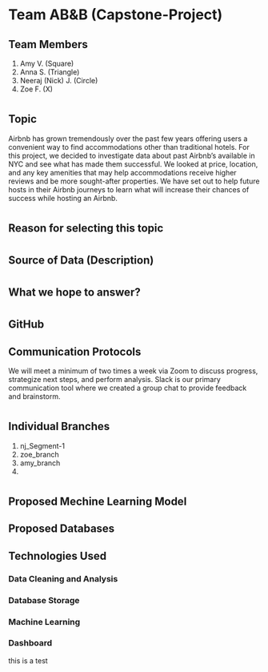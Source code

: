 # Team AB&B (Capstone-Project)

## Team Members
1. Amy V. (Square)
1. Anna S. (Triangle)
1. Neeraj (Nick) J. (Circle)
1. Zoe F. (X)

#
## Topic
Airbnb has grown tremendously over the past few years offering users a convenient way to find accommodations other than traditional hotels. For this project, we decided to investigate data about past Airbnb’s available in NYC and see what has made them successful. We looked at price, location, and any key amenities that may help accommodations receive higher reviews and be more sought-after properties. We have set out to help future hosts in their Airbnb journeys to learn what will increase their chances of success while hosting an Airbnb. 


#
## Reason for selecting this topic

#
## Source of Data (Description)

#
## What we hope to answer?

#
## GitHub
## Communication Protocols
We will meet a minimum of two times a week via Zoom to discuss progress, strategize next steps, and perform analysis. Slack is our primary communication tool where we created a group chat to provide feedback and brainstorm.

#
## Individual Branches
1. nj_Segment-1
1. zoe_branch
1. amy_branch
1.


#
## Proposed Mechine Learning Model


## Proposed Databases


## Technologies Used
### Data Cleaning and Analysis


### Database Storage


### Machine Learning


### Dashboard

this is a test